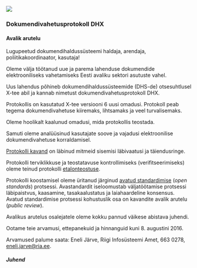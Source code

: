 ![](../img/EL_struktuuri-_ja_investeerimisfondid_horisontaalne.jpg)

### Dokumendivahetusprotokoll DHX

#### Avalik arutelu

Lugupeetud dokumendihaldussüsteemi haldaja, arendaja, poliitikakoordinaator, kasutaja!

Oleme välja töötanud uue ja parema lahenduse dokumendide elektrooniliseks vahetamiseks Eesti avaliku sektori asutuste vahel.

Uus lahendus põhineb dokumendihaldussüsteemide (DHS-de) otsesuhtlusel X-tee abil ja kannab nimetust dokumendivahetusprotokoll DHX.

Protokollis on kasutatud X-tee versiooni 6 uusi omadusi. Protokoll peab tegema dokumendivahetuse kiiremaks, lihtsamaks ja veel turvalisemaks.

Oleme hoolikalt kaalunud omadusi, mida protokollis teostada.

Samuti oleme analüüsinud kasutajate soove ja vajadusi elektroonilise dokumendivahetuse korraldamisel.

[Protokolli kavand](https://github.com/e-gov/DHX/blob/master/files/Protokoll.md) on läbinud mitmeid sisemisi läbivaatusi ja täiendusringe.

Protokolli terviklikkuse ja teostatavuse kontrollimiseks (verifitseerimiseks) oleme teinud protokolli [etalonteostuse](https://github.com/e-gov/DHX-etalon).

Protokolli koostamisel oleme üritanud järginud [avatud standardimise](https://github.com/e-gov/DHX/issues/37) (_open standards_) protsessi. Avastandardit iseloomustab väljatöötamise protsessi läbipaistvus, kaasamine, tasakaalustatus ja laiahaardeline konsensus. Avatud standardimise protsessi kohustuslik osa on kavandite avalik arutelu (_public review_).

Avalikus arutelus osalejatele oleme kokku pannud väikese abistava juhendi.

Ootame teie arvamusi, ettepanekuid ja hinnanguid kuni 8. augustini 2016.

Arvamused palume saata: Eneli Järve, Riigi Infosüsteemi Amet, 663 0278, eneli.jarve@ria.ee.

##### Juhend



